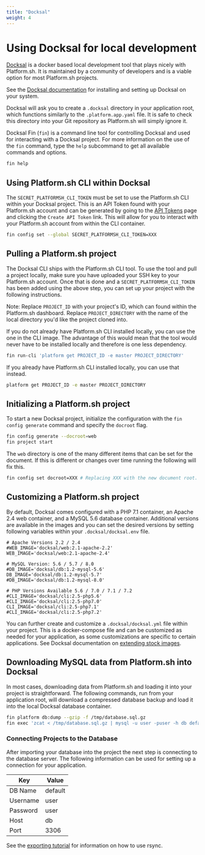 ```yaml
---
title: "Docksal"
weight: 4
---
```


# Using Docksal for local development

[Docksal](https://docksal.io) is a docker based local development tool that plays nicely with Platform.sh. It is maintained by a community of developers and is a viable option for most Platform.sh projects.

See the [Docksal documentation](https://docs.docksal.io/) for installing and setting up Docksal on your system.

Docksal will ask you to create a `.docksal` directory in your application root, which functions similarly to the `.platform.app.yaml` file. It is safe to check this directory into your Git repository as Platform.sh will simply ignore it.

Docksal Fin (`fin`) is a command line tool for controlling Docksal and used for interacting with a Docksal project. For more information on the use of the `fin` command, type the `help` subcommand to get all available commands and options.

```bash
fin help
```

## Using Platform.sh CLI within Docksal

The `SECRET_PLATFORMSH_CLI_TOKEN` must be set to use the Platform.sh CLI within your Docksal project. This is an API Token found with your Platform.sh account and can be generated by going to the [API Tokens](https://accounts.platform.sh/user/api-tokens) page and clicking the `Create API Token` link. This will allow for you to interact with your Platform.sh account from within the CLI container.

```bash
fin config set --global SECRET_PLATFORMSH_CLI_TOKEN=XXX
```

## Pulling a Platform.sh project

The Docksal CLI ships with the Platform.sh CLI tool. To use the tool and pull a project locally, make sure you have uploaded your SSH key to your Platform.sh account. Once that is done and a `SECRET_PLATFORMSH_CLI_TOKEN` has been added using the above step, you can set up your project with the following instructions.

Note: Replace `PROJECT_ID` with your project's ID, which can found within the Platform.sh dashboard. Replace `PROJECT_DIRECTORY` with the name of the local directory you'd like the project cloned into.

If you do not already have Platform.sh CLI installed locally, you can use the one in the CLI image. The advantage of this would mean that the tool would never have to be installed locally and therefore is one less dependency.

```bash
fin run-cli 'platform get PROJECT_ID -e master PROJECT_DIRECTORY'
```

If you already have Platform.sh CLI installed locally, you can use that instead.

```bash
platform get PROJECT_ID -e master PROJECT_DIRECTORY
```

## Initializing a Platform.sh project

To start a new Docksal project, initialize the configuration with the `fin config generate` command and specify the `docroot` flag.

```bash
fin config generate --docroot=web
fin project start
```

The `web` directory is one of the many different items that can be set for the document. If this is different or changes over time running the following will fix this.

```bash
fin config set docroot=XXX # Replacing XXX with the new document root.
```

## Customizing a Platform.sh project

By default, Docksal comes configured with a PHP 7.1 container, an Apache 2.4 web container, and a MySQL 5.6 database container. Additional versions are available in the images and you can set the desired versions by setting following variables within your `.docksal/docksal.env` file.

```text
# Apache Versions 2.2 / 2.4
#WEB_IMAGE='docksal/web:2.1-apache-2.2'
WEB_IMAGE='docksal/web:2.1-apache-2.4'

# MySQL Version: 5.6 / 5.7 / 8.0
#DB_IMAGE='docksal/db:1.2-mysql-5.6'
DB_IMAGE='docksal/db:1.2-mysql-5.7'
#DB_IMAGE='docksal/db:1.2-mysql-8.0'

# PHP Versions Available 5.6 / 7.0 / 7.1 / 7.2
#CLI_IMAGE='docksal/cli:2.5-php5.6'
#CLI_IMAGE='docksal/cli:2.5-php7.0'
CLI_IMAGE='docksal/cli:2.5-php7.1'
#CLI_IMAGE='docksal/cli:2.5-php7.2'
```

You can further create and customize a `.docksal/docksal.yml` file within your project. This is a docker-compose file and can be customized as needed for your application, as some customizations are specific to certain applications. See Docksal documentation on [extending stock images](https://docs.docksal.io/stack/extend-images).

## Downloading MySQL data from Platform.sh into Docksal

In most cases, downloading data from Platform.sh and loading it into your project is straightforward. The following commands, run from your application root, will download a compressed database backup and load it into the local Docksal database container.

```bash
fin platform db:dump --gzip -f /tmp/database.sql.gz
fin exec 'zcat < /tmp/database.sql.gz | mysql -u user -puser -h db default'
```

### Connecting Projects to the Database

After importing your database into the project the next step is connecting to the database server. The following information can be used for setting up a connection for your application.

Key | Value
----|-----
DB Name | default
Username | user
Password | user
Host | db
Port | 3306

See the [exporting tutorial](/tutorials/exporting.md) for information on how to use rsync.
